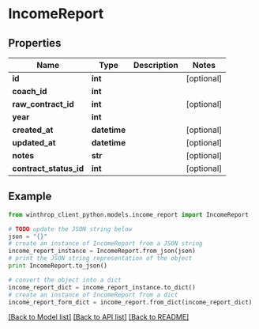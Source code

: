 # IncomeReport


## Properties
Name | Type | Description | Notes
------------ | ------------- | ------------- | -------------
**id** | **int** |  | [optional] 
**coach_id** | **int** |  | 
**raw_contract_id** | **int** |  | [optional] 
**year** | **int** |  | 
**created_at** | **datetime** |  | [optional] 
**updated_at** | **datetime** |  | [optional] 
**notes** | **str** |  | [optional] 
**contract_status_id** | **int** |  | [optional] 

## Example

```python
from winthrop_client_python.models.income_report import IncomeReport

# TODO update the JSON string below
json = "{}"
# create an instance of IncomeReport from a JSON string
income_report_instance = IncomeReport.from_json(json)
# print the JSON string representation of the object
print IncomeReport.to_json()

# convert the object into a dict
income_report_dict = income_report_instance.to_dict()
# create an instance of IncomeReport from a dict
income_report_form_dict = income_report.from_dict(income_report_dict)
```
[[Back to Model list]](../README.md#documentation-for-models) [[Back to API list]](../README.md#documentation-for-api-endpoints) [[Back to README]](../README.md)


